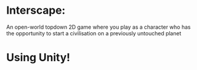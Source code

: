 # Interscape: 
An open-world topdown 2D game where you play as a character
who has the opportunity to start a civilisation on a previously untouched planet
# Using Unity!
